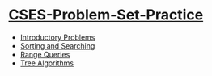 # [CSES-Problem-Set-Practice](https://cses.fi/problemset/list/)

- [Introductory Problems](/Introductory%20Problems)
- [Sorting and Searching](/Sorting%20and%20Searching)
- [Range Queries](/Range%20Queries)
- [Tree Algorithms](/Tree%20Algorithms)
